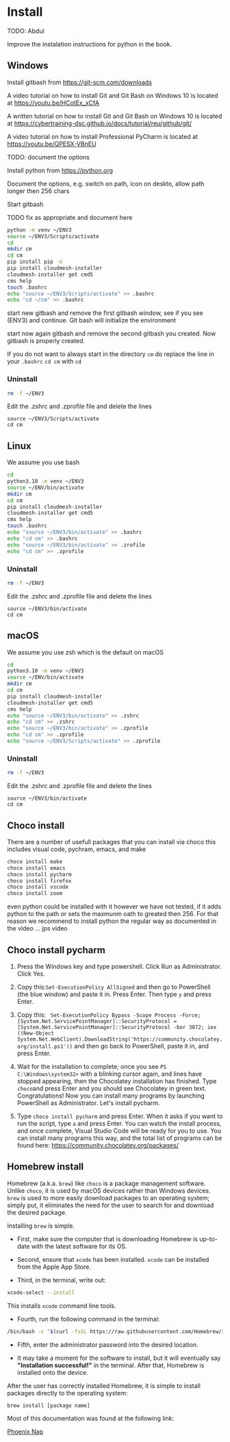 # Install

TODO: Abdul


Improve the instalation instructions for python in the book.

## Windows

Install gitbash from <https://git-scm.com/downloads>

A video tutorial on how to install Git and Git Bash on Windows 10 is located at <https://youtu.be/HCotEx_xCfA>

A written tutorial on how to install Git and Git Bash on Windows 10 is located at <https://cybertraining-dsc.github.io/docs/tutorial/reu/github/git/>

A video tutorial on how to install Professional PyCharm is located at <https://youtu.be/QPESX-VBnEU>

TODO: document the options


Install python from <https://python.org>

Document the options, e.g. switch on path, icon on deskto, allow path longer then 256 chars

Start gitbash

TODO fix as appropriate and document here

```bash
python -m venv ~/ENV3
source ~/ENV3/Scripts/activate
cd
mkdir cm
cd cm
pip install pip -U
pip install cloudmesh-installer 
cloudmesh-installer get cmd5 
cms help
touch .bashrc
echo "source ~/ENV3/Scripts/activate" >> .bashrc
echo "cd ~/cm" >> .bashrc
```

start new gitbash and remove the first gitbash window, see if you see (ENV3) and continue. Git bash will initialize the environment

start now again gitbash and remove the second gitbash you created. Now gitbash is properly created.

If you do not want to always start in the directory `cm` do replace the line in your `.bashrc`
`cd cm` with `cd`

### Uninstall

```bash
rm -f ~/ENV3
```

Edit the .zshrc and .zprofile file and delete the lines

```
source ~/ENV3/Scripts/activate
cd cm
```


## Linux 

We assume you use bash

```bash
cd
python3.10 -m venv ~/ENV3
source ~/ENV/bin/activate
mkdir cm
cd cm
pip install cloudmesh-installer 
cloudmesh-installer get cmd5 
cms help
touch .bashrc
echo "source ~/ENV3/bin/activate" >> .bashrc
echo "cd cm" >> .bashrc
echo "source ~/ENV3/bin/activate" >> .zrofile
echo "cd cm" >> .zprofile
```

### Uninstall

```bash
rm -f ~/ENV3
```

Edit the .zshrc and .zprofile file and delete the lines

```
source ~/ENV3/bin/activate
cd cm
```

## macOS

We assume you use zsh which is the default on macOS

```bash
cd
python3.10 -m venv ~/ENV3
source ~/ENV/bin/activate
mkdir cm
cd cm
pip install cloudmesh-installer 
cloudmesh-installer get cmd5 
cms help
echo "source ~/ENV3/bin/activate" >> .zshrc
echo "cd cm" >> .zshrc
echo "source ~/ENV3/bin/activate" >> .zprofile
echo "cd cm" >> .zprofile
echo "source ~/ENV3/Scripts/activate" >> .zprofile
```


### Uninstall

```bash
rm -f ~/ENV3
```

Edit the .zshrc and .zprofile file and delete the lines

```
source ~/ENV3/bin/activate
cd cm
```


## Choco install 

There are a number of usefull packages that you can install via choco this includes visual code, pychram, emacs, and make
```bash
choco install make
choco install emacs
choco install pycharm
choco install firefox
choco install vscode
choco install zoom
```

even python could be installed with it however we have not tested, if it adds python to the path or sets the maxmunm oath to greated then 256. For that reason we recommend to install python the regular way as documented in the video ... jps video

## Choco install pycharm

1. Press the Windows key and type powershell. Click Run as Administrator. Click Yes.

2. Copy this:```Set-ExecutionPolicy AllSigned``` and then go to PowerShell (the blue window) and paste it in. Press Enter. Then type ``` y ``` and press Enter.

3. Copy this: ``` Set-ExecutionPolicy Bypass -Scope Process -Force; [System.Net.ServicePointManager]::SecurityProtocol = [System.Net.ServicePointManager]::SecurityProtocol -bor 3072; iex ((New-Object System.Net.WebClient).DownloadString('https://community.chocolatey.org/install.ps1'))``` and then go back to PowerShell, paste it in, and press Enter.

5. Wait for the installation to complete; once you see ``` PS C:\Windows\system32> ``` with a blinking cursor again, and lines have stopped appearing, then the Chocolatey installation has finished. Type ``` choco ```and press Enter and you should see Chocolatey in green text. Congratulations! Now you can install many programs by launching PowerShell as Administrator. Let's install pycharm.

6. Type ``` choco install pycharm ``` and press Enter. When it asks if you want to run the script, type ```a``` and press Enter. You can watch the install process, and once complete, Visual Studio Code will be ready for you to use. You can install many programs this way, and the total list of programs can be found here: <https://community.chocolatey.org/packages/>

## Homebrew install 

Homebrew (a.k.a. ```brew```) like ```choco``` is a package management software. Unlike
```choco```, it is used by macOS devices rather than Windows devices.
```brew``` is used to more easily download packages to an operating
system; simply put, it eliminates the need for the user to search for
and download the desired package. 

Installing ```brew``` is simple. 

* First, make sure the computer that is downloading Homebrew is 
up-to-date with the latest software for its OS. 

* Second, ensure that ```xcode``` has been installed. ```xcode```
can be installed from the Apple App Store.

* Third, in the terminal, write out: 

```bash
xcode-select --install
```

This installs ```xcode``` command line tools. 

* Fourth, run the following command in the terminal:

```bash
/bin/bash -c "$(curl -fsSL https://raw.githubusercontent.com/Homebrew/install/HEAD/install.sh)"
```

* Fifth, enter the administrator password into the desired location. 

* It may take a moment for the software to install, but it will 
eventually say **"Installation successful!"** in the terminal. After that,
Homebrew is installed onto the device. 

After the user has correctly installed Homebrew, it is simple to 
install packages directly to the operating system:

```bash
brew install [package name]
```

Most of this documentation was found at the following link:

[Phoenix Nap](https://phoenixnap.com/kb/install-homebrew-on-mac)



